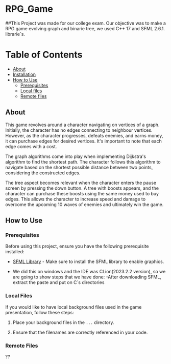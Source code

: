 # RPG_Game

##This Project was made for our college exam. Our objective was to make a RPG game evolving graph and binarie tree, we used C++ 17 and SFML 2.6.1. librarie´s.

Table of Contents
=================
<!--ts-->
* [About](#About)
* [Installation](#installation)
* [How to Use](#How_to_use)
    * [Prerequisites](#prerequisites)
    * [Local files](#local-files)
    * [Remote files](#remote-files)
<!--te-->

## About

This game revolves around a character navigating on vertices of a graph. Initially, the character has no edges connecting to neighbour vertices. However, as the character progresses,
defeats enemies, and earns money, it can purchase edges for desired vertices. It's important to note that each edge comes with a cost.

The graph algorithms come into play when implementing Dijkstra's algorithm to find the shortest path. The character follows this algorithm to navigate based on the shortest possible
distance between two points, considering the constructed edges.

The tree aspect becomes relevant when the character enters the pause screen by pressing the down button. A tree with boosts appears, and the character can purchase these boosts using the same
money used to buy edges. This allows the character to increase speed and damage to overcome the upcoming 10 waves of enemies and ultimately win the game.

## How to Use

### Prerequisites

Before using this project, ensure you have the following prerequisite installed:

- [SFML Library](https://www.sfml-dev.org/) - Make sure to install the SFML library to enable graphics.

- We did this on windows and the IDE was CLion(2023.2.2 version), so we are going to show steps that we have done:
  -After downloading SFML, extract the paste and put on C´s directories

### Local Files

If you would like to have local background files used in the game presentation, follow these steps:

1. Place your background files in the `...` directory.

2. Ensure that the filenames are correctly referenced in your code.

### Remote Files

??